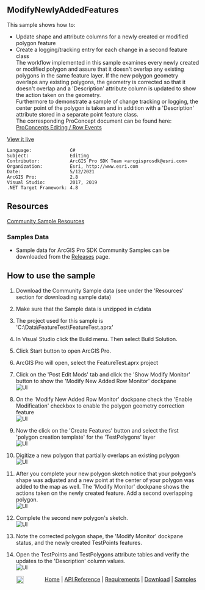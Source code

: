 ## ModifyNewlyAddedFeatures

<!-- TODO: Write a brief abstract explaining this sample -->
This sample shows how to:  
* Update shape and attribute columns for a newly created or modified polygon feature  
* Create a logging/tracking entry for each change in a second feature class  
The workflow implemented in this sample examines every newly created or modified polygon and assure that it doesn't overlap any existing polygons in the same feature layer.  If the new polygon geometry overlaps any existing polygons, the geometry is corrected so that it doesn't overlap and a 'Description' attribute column is updated to show the action taken on the geometry.  
Furthermore to demonstrate a sample of change tracking or logging, the center point of the polygon is taken and in addition with a 'Description' attribute stored in a separate point feature class.  
The corresponding ProConcept document can be found here: [ProConcepts Editing / Row Events](https://github.com/esri/arcgis-pro-sdk/wiki/ProConcepts-Editing#row-events)  
  


<a href="http://pro.arcgis.com/en/pro-app/sdk/" target="_blank">View it live</a>

<!-- TODO: Fill this section below with metadata about this sample-->
```
Language:              C#
Subject:               Editing
Contributor:           ArcGIS Pro SDK Team <arcgisprosdk@esri.com>
Organization:          Esri, http://www.esri.com
Date:                  5/12/2021
ArcGIS Pro:            2.8
Visual Studio:         2017, 2019
.NET Target Framework: 4.8
```

## Resources

[Community Sample Resources](https://github.com/Esri/arcgis-pro-sdk-community-samples#resources)

### Samples Data

* Sample data for ArcGIS Pro SDK Community Samples can be downloaded from the [Releases](https://github.com/Esri/arcgis-pro-sdk-community-samples/releases) page.  

## How to use the sample
<!-- TODO: Explain how this sample can be used. To use images in this section, create the image file in your sample project's screenshots folder. Use relative url to link to this image using this syntax: ![My sample Image](FacePage/SampleImage.png) -->
1. Download the Community Sample data (see under the 'Resources' section for downloading sample data)  
1. Make sure that the Sample data is unzipped in c:\data   
1. The project used for this sample is 'C:\Data\FeatureTest\FeatureTest.aprx'  
1. In Visual Studio click the Build menu. Then select Build Solution.  
1. Click Start button to open ArcGIS Pro.  
1. ArcGIS Pro will open, select the FeatureTest.aprx project  
1. Click on the 'Post Edit Mods' tab and click the 'Show Modify Monitor' button to show the 'Modify New Added Row Monitor' dockpane    
![UI](Screenshots/Screenshot1.png)  
  
1. On the 'Modify New Added Row Monitor' dockpane check the 'Enable Modification' checkbox to enable the polygon geometry correction feature     
![UI](Screenshots/Screenshot2.png)  
  
1. Now the click on the 'Create Features' button and select the first 'polygon creation template' for the 'TestPolygons' layer    
![UI](Screenshots/Screenshot3.png)  
  
1. Digitize a new polygon that partially overlaps an existing polygon  
![UI](Screenshots/Screenshot4.png)  
  
1. After you complete your new polygon sketch notice that your polygon's shape was adjusted and a new point at the center of your polygon was added to the map as well.  The 'Modify Monitor' dockpane shows the actions taken on the newly created feature.  Add a second overlapping polygon.      
![UI](Screenshots/Screenshot5.png)  
  
1. Complete the second new polygon's sketch.  
![UI](Screenshots/Screenshot6.png)  
  
1. Note the corrected polygon shape, the 'Modify Monitor' dockpane status, and the newly created TestPoints features.    
1. Open the TestPoints and TestPolygons attribute tables and verify the updates to the 'Description' column values.  
![UI](Screenshots/Screenshot7.png)  
  


<!-- End -->

&nbsp;&nbsp;&nbsp;&nbsp;&nbsp;&nbsp;<img src="https://esri.github.io/arcgis-pro-sdk/images/ArcGISPro.png"  alt="ArcGIS Pro SDK for Microsoft .NET Framework" height = "20" width = "20" align="top"  >
&nbsp;&nbsp;&nbsp;&nbsp;&nbsp;&nbsp;&nbsp;&nbsp;&nbsp;&nbsp;&nbsp;&nbsp;
[Home](https://github.com/Esri/arcgis-pro-sdk/wiki) | <a href="https://pro.arcgis.com/en/pro-app/latest/sdk/api-reference" target="_blank">API Reference</a> | [Requirements](https://github.com/Esri/arcgis-pro-sdk/wiki#requirements) | [Download](https://github.com/Esri/arcgis-pro-sdk/wiki#installing-arcgis-pro-sdk-for-net) | <a href="https://github.com/esri/arcgis-pro-sdk-community-samples" target="_blank">Samples</a>
